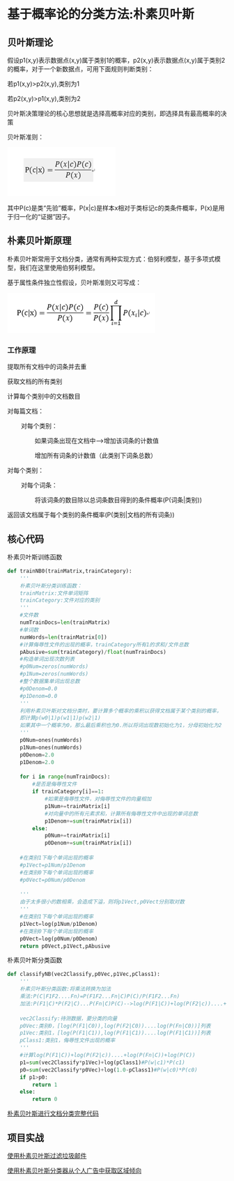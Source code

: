 # 基于概率论的分类方法:朴素贝叶斯

## 贝叶斯理论

假设p1(x,y)表示数据点(x,y)属于类别1的概率，p2(x,y)表示数据点(x,y)属于类别2的概率，对于一个新数据点，可用下面规则判断类别：

若p1(x,y)>p2(x,y),类别为1

若p2(x,y)>p1(x,y),类别为2

贝叶斯决策理论的核心思想就是选择高概率对应的类别，即选择具有最高概率的决策

贝叶斯准则：

![贝叶斯准则](https://github.com/TonyJent/myMachineLearning/blob/master/images/04_NaiveBayes/%E8%B4%9D%E5%8F%B6%E6%96%AF%E5%87%86%E5%88%99.PNG)

其中P(c)是类“先验”概率，P(x|c)是样本x相对于类标记c的类条件概率，P(x)是用于归一化的“证据”因子。

## 朴素贝叶斯原理

朴素贝叶斯常用于文档分类，通常有两种实现方式：伯努利模型，基于多项式模型，我们在这里使用伯努利模型。

基于属性条件独立性假设，贝叶斯准则又可写成：

![](https://github.com/TonyJent/myMachineLearning/blob/master/images/04_NaiveBayes/%E8%B4%9D%E5%8F%B6%E6%96%AF%E5%87%86%E5%88%992.PNG)

### 工作原理

提取所有文档中的词条并去重

获取文档的所有类别

计算每个类别中的文档数目

对每篇文档：

&nbsp; &nbsp; &nbsp; &nbsp; 对每个类别：&nbsp; 

&nbsp; &nbsp; &nbsp; &nbsp; &nbsp; &nbsp; &nbsp; &nbsp; 如果词条出现在文档中-->增加该词条的计数值

&nbsp; &nbsp; &nbsp; &nbsp; &nbsp; &nbsp; &nbsp; &nbsp; 增加所有词条的计数值（此类别下词条总数）

对每个类别：

&nbsp; &nbsp; &nbsp; &nbsp; 对每个词条：&nbsp; &nbsp; 

&nbsp; &nbsp; &nbsp; &nbsp; &nbsp; &nbsp; &nbsp; &nbsp; 将该词条的数目除以总词条数目得到的条件概率(P(词条|类别))

返回该文档属于每个类别的条件概率(P(类别|文档的所有词条))

## 核心代码

朴素贝叶斯训练函数

```python
def trainNB0(trainMatrix,trainCategory):
    '''
    朴素贝叶斯分类训练函数：
    trainMatrix:文件单词矩阵
    trainCategory:文件对应的类别
    '''
    #文件数
    numTrainDocs=len(trainMatrix)
    #单词数
    numWords=len(trainMatrix[0])
    #计算侮辱性文件的出现的概率，trainCategory所有1的求和/文件总数
    pAbusive=sum(trainCategory)/float(numTrainDocs)
    #构造单词出现次数列表
    #p0Num=zeros(numWords)
    #p1Num=zeros(numWords)
    #整个数据集单词出现总数
    #p0Denom=0.0
    #p1Denom=0.0
    '''
    利用朴素贝叶斯对文档分类时，要计算多个概率的乘积以获得文档属于某个类别的概率，
    即计算p(w0|1)p(w1|1)p(w2|1)
    如果其中一个概率为0，那么最后乘积也为0.所以将词出现数初始化为1，分母初始化为2
    '''
    p0Num=ones(numWords)
    p1Num=ones(numWords)
    p0Denom=2.0
    p1Denom=2.0
   
    for i in range(numTrainDocs):
        #是否是侮辱性文件
        if trainCategory[i]==1:
            #如果是侮辱性文件，对侮辱性文件的向量相加
            p1Num+=trainMatrix[i] 
            #对向量中的所有元素求和，计算所有侮辱性文件中出现的单词总数
            p1Denom+=sum(trainMatrix[i])
        else:
            p0Num+=trainMatrix[i]
            p0Denom+=sum(trainMatrix[i])
    
    #在类别1下每个单词出现的概率
    #p1Vect=p1Num/p1Denom
    #在类别0下每个单词出现的概率
    #p0Vect=p0Num/p0Denom

    '''
    由于太多很小的数相乘，会造成下溢，则将p1Vect,p0Vect分别取对数
    '''
    #在类别1下每个单词出现的概率
    p1Vect=log(p1Num/p1Denom)
    #在类别0下每个单词出现的概率
    p0Vect=log(p0Num/p0Denom)
    return p0Vect,p1Vect,pAbusive
```

朴素贝叶斯分类函数

```python
def classifyNB(vec2Classify,p0Vec,p1Vec,pClass1):
    '''
    朴素贝叶斯分类函数:将乘法转换为加法
    乘法:P(C|F1F2....Fn)=P(F1F2...Fn|C)P(C)/P(F1F2...Fn)
    加法:P(F1|C)*P(F2|C)...P(Fn|C)P(C)-->log(P(F1|C))+log(P(F2|c))....+log(P(Fn|C))+log(P(C))
    
    vec2Classify:待测数据，要分类的向量
    p0Vec:类别0，[log(P(F1|C0)),log(P(F2|C0))....log(P(Fn|C0))]列表
    p1Vec:类别1，[log(P(F1|C1)),log(P(F1|C1))....log(P(F1|C1))]列表
    pClass1:类别1，侮辱性文件出现的概率
    '''
    #计算log(P(F1|C))+log(P(F2|c))....+log(P(Fn|C))+log(P(C))
    p1=sum(vec2Classify*p1Vec)+log(pClass1)#P(w|c1)*P(c1)
    p0=sum(vec2Classify*p0Vec)+log(1.0-pClass1)#P(w|c0)*P(c0)
    if p1>p0:
        return 1
    else:
        return 0
```

[朴素贝叶斯进行文档分类完整代码](https://github.com/TonyJent/myMachineLearning/blob/master/04_NaiveBayes/bayes.py)

## 项目实战

[使用朴素贝叶斯过滤垃圾邮件](https://github.com/TonyJent/myMachineLearning/blob/master/04_NaiveBayes/filterSpam.py)

[使用朴素贝叶斯分类器从个人广告中获取区域倾向](https://github.com/TonyJent/myMachineLearning/blob/master/04_NaiveBayes/personalAdvertising.py)

